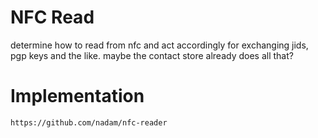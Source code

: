 NFC Read
========

determine how to read from nfc and act accordingly for exchanging jids, pgp
keys and the like. maybe the contact store already does all that?

Implementation
==============

	https://github.com/nadam/nfc-reader

